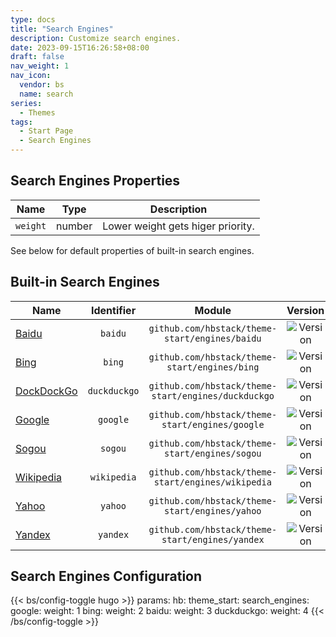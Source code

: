 ```yaml
---
type: docs
title: "Search Engines"
description: Customize search engines.
date: 2023-09-15T16:26:58+08:00
draft: false
nav_weight: 1
nav_icon:
  vendor: bs
  name: search
series:
  - Themes
tags:
  - Start Page
  - Search Engines
---
```


## Search Engines Properties

| Name | Type | Description |
| ---- | :--: | ----------- |
| `weight` | number | Lower weight gets higer priority. |

See below for default properties of built-in search engines.

## Built-in Search Engines

| Name | Identifier | Module | Version |
| ---- | :--------: | :-----: | :-----: |
| [Baidu](https://www.baidu.com) | `baidu` | `github.com/hbstack/theme-start/engines/baidu` | ![Version](https://img.shields.io/github/v/tag/hbstack/theme-start?filter=engines%2Fbaidu*) |
| [Bing](https://www.bing.com) | `bing` | `github.com/hbstack/theme-start/engines/bing` | ![Version](https://img.shields.io/github/v/tag/hbstack/theme-start?filter=engines%2Fbing*) |
| [DockDockGo](https://www.duckduckgo.com) | `duckduckgo` | `github.com/hbstack/theme-start/engines/duckduckgo` | ![Version](https://img.shields.io/github/v/tag/hbstack/theme-start?filter=engines%2Fduckduckgo*) |
| [Google](https://www.google.com) | `google` | `github.com/hbstack/theme-start/engines/google` | ![Version](https://img.shields.io/github/v/tag/hbstack/theme-start?filter=engines%2Fgoogle*) |
| [Sogou](https://www.sogou.com) | `sogou` | `github.com/hbstack/theme-start/engines/sogou` | ![Version](https://img.shields.io/github/v/tag/hbstack/theme-start?filter=engines%2Fsogou*) |
| [Wikipedia](https://www.wikipedia.org) | `wikipedia` | `github.com/hbstack/theme-start/engines/wikipedia` | ![Version](https://img.shields.io/github/v/tag/hbstack/theme-start?filter=engines%2Fwikipedia*) |
| [Yahoo](https://www.yahoo.com) | `yahoo` | `github.com/hbstack/theme-start/engines/yahoo` | ![Version](https://img.shields.io/github/v/tag/hbstack/theme-start?filter=engines%2Fyahoo*) |
| [Yandex](https://www.yandex.com) | `yandex` | `github.com/hbstack/theme-start/engines/yandex` | ![Version](https://img.shields.io/github/v/tag/hbstack/theme-start?filter=engines%2Fyandex*) |

## Search Engines Configuration

{{< bs/config-toggle hugo >}}
params:
  hb:
    theme_start:
      search_engines:
        google:
          weight: 1
        bing:
          weight: 2
        baidu:
          weight: 3
        duckduckgo:
          weight: 4
{{< /bs/config-toggle >}}
